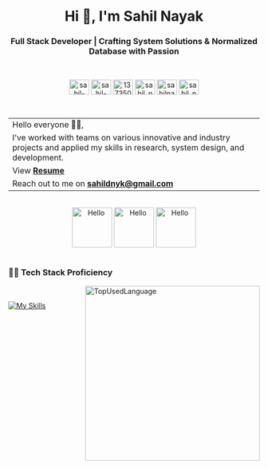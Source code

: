 <h1 align="center">Hi 👋, I'm Sahil Nayak</h1>
<h3 align="center">Full Stack Developer | Crafting System Solutions & Normalized Database with Passion</h3>
<br>
<p align="center">
  <a href="https://dribbble.com/Sahil_Nayak/" target="blank"><img align="center" src="https://brandslogos.com/wp-content/uploads/images/dribbble-logo-vector-1.svg" alt="sahil-nayak" height="30" width="40" /></a>
  <a href="https://linkedin.com/in/sahil-nayak" target="blank"><img align="center" src="https://raw.githubusercontent.com/rahuldkjain/github-profile-readme-generator/master/src/images/icons/Social/linked-in-alt.svg" alt="sahil-nayak" height="30" width="40" /></a>
  <a href="https://stackoverflow.com/users/13735044" target="blank"><img align="center" src="https://raw.githubusercontent.com/rahuldkjain/github-profile-readme-generator/master/src/images/icons/Social/stack-overflow.svg" alt="13735044" height="30" width="40" /></a>
  <a href="https://www.leetcode.com/sahil_nayak0" target="blank"><img align="center" src="https://raw.githubusercontent.com/rahuldkjain/github-profile-readme-generator/master/src/images/icons/Social/leet-code.svg" alt="sahil_nayak0" height="30" width="40" /></a>
  <a href="https://auth.geeksforgeeks.org/user/sahilnayak0" target="blank"><img align="center" src="https://raw.githubusercontent.com/rahuldkjain/github-profile-readme-generator/master/src/images/icons/Social/geeks-for-geeks.svg" alt="sahilnayak0" height="30" width="40" /></a>
  <a href="https://www.hackerrank.com/sahil_nayak" target="blank"><img align="center" src="https://raw.githubusercontent.com/rahuldkjain/github-profile-readme-generator/master/src/images/icons/Social/hackerrank.svg" alt="sahil_nayak" height="30" width="40" /></a>
</p>
<br>
<table align="center">
  <tr>
    <td>Hello everyone 🙋‍♂️,</td>
  </tr>
  <tr>
    <td>I've worked with teams on various innovative and industry projects and applied my skills in research, system design, and development.</td>
  </tr>
  <tr>
    <td>View <a href="https://drive.google.com/file/d/192dQyJC5I5sntNVi_-v_7d_7KeAzKT0O/view?usp=drive_link"><strong>Resume</strong></a></td>
  </tr>
  <tr>
    <td>Reach out to me on <a href="mailto:sahildnyk@gmail.com"><strong>sahildnyk@gmail.com</strong></a></td>
  </tr>
</table>
<br>
<div align="center">
<img align="center" src="https://assets.leetcode.com/static_assets/marketing/2024-50-lg.png" width="80" alt="Hello" />
<img align="center" src="https://assets.leetcode.com/static_assets/others/SQLI.png" width="80" alt="Hello" />
<img align="center" src="https://assets.leetcode.com/static_assets/marketing/lg50.png" width="80" alt="Hello" />
</div>
<br>
<h3 align="left">👨‍💻 Tech Stack Proficiency</h3>
<img align="right" src="https://github-readme-stats.vercel.app/api/top-langs/?username=Nayak-Sahil&theme=dark&hide_border=false&include_all_commits=false&count_private=false&layout=compact" width="350" alt="TopUsedLanguage" />
&nbsp; 

[![My Skills](https://skillicons.dev/icons?i=c,java,html,css,tailwind,js,nodejs,net,react,vite,nextjs,php,express,mysql,mongodb,postgres,sqlite,git,postman,androidstudio,npm&perline=7)](https://skillicons.dev)
<br>
&nbsp;&nbsp;



